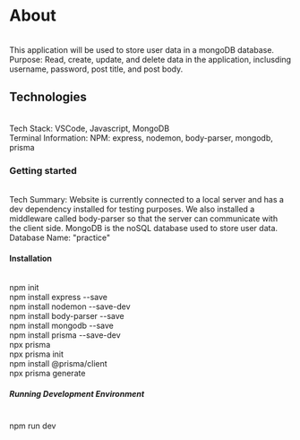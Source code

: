 # About
<br/>This application will be used to store user data in a mongoDB database.
<br/>Purpose: Read, create, update, and delete data in the application, inclusding username, password, post title, and post body. 

## Technologies
<br/>Tech Stack: VSCode, Javascript, MongoDB
<br/>Terminal Information: NPM: express, nodemon, body-parser, mongodb, prisma

### Getting started
<br/> Tech Summary: Website is currently connected to a local server and has a dev dependency installed for testing purposes. We also installed a middleware called body-parser so that the server can communicate with the client side. MongoDB is the noSQL database used to store user data. 
<br/> Database Name: "practice"

#### Installation
<br/>npm init
<br/>npm install express --save
<br/>npm install nodemon --save-dev
<br/>npm install body-parser --save
<br/>npm install mongodb --save
<br/>npm install prisma --save-dev
<br/>npx prisma
<br/>npx prisma init
<br/>npm install @prisma/client
<br/>npx prisma generate

##### Running Development Environment
<br/>npm run dev